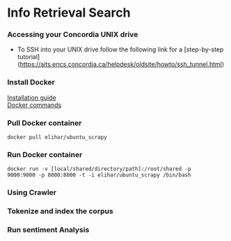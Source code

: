 # Info Retrieval Search

### Accessing your Concordia UNIX drive
 * To SSH into your UNIX drive follow the following link for a [step-by-step tutorial] (https://aits.encs.concordia.ca/helpdesk/oldsite/howto/ssh_tunnel.html)

### Install Docker
[Installation guide](https://docs.docker.com/engine/getstarted/step_one/)</br>
[Docker commands](https://docs.docker.com/engine/reference/commandline/)

### Pull Docker container
<code>docker pull elihar/ubuntu_scrapy</code>

### Run Docker container
<code>docker run -v [local/shared/directory/path]:/root/shared -p 9000:9000 -p 8000:8000 -t -i elihar/ubuntu_scrapy /bin/bash</code>

### Using Crawler

### Tokenize and index the corpus

### Run sentiment Analysis

